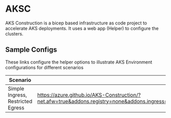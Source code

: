 # AKSC

AKS Construction is a bicep based infrastructure as code project to accelerate AKS deployments. It uses a web app (Helper) to configure the clusters.

## Sample Configs

These links configure the helper options to illustrate AKS Environment configurations for different scenarios

| Scenario | Helper link |
| ---- | ----------- | 
Simple Ingress, Restricted Egress | https://azure.github.io/AKS-Construction/?net.afw=true&addons.registry=none&addons.ingress=none&addons.csisecret=none&cluster.SystemPoolType=none&cluster.agentCount=1&cluster.maxCount=3&cluster.upgradeChannel=none&cluster.apisecurity=none&deploy.clusterName=simInFwOut&deploy.rg=gordon
